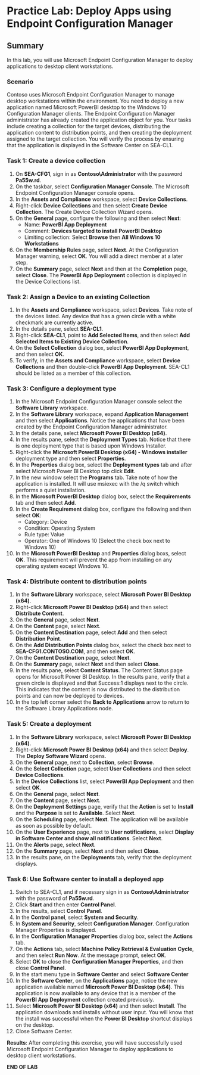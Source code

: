 # Practice Lab: Deploy Apps using Endpoint Configuration Manager

## Summary

In this lab, you will use Microsoft Endpoint Configuration Manager to deploy applications to desktop client workstations. 

### Scenario

Contoso uses Microsoft Endpoint Configuration Manager to manage desktop workstations within the environment. You need to deploy a new application named Microsoft PowerBI desktop to the Windows 10 Configuration Manager clients. The Endpoint Configuration Manager administrator has already created the application object for you. Your tasks include creating a collection for the target devices, distributing the application content to distribution points, and then creating the deployment assigned to the target collection. You will verify the process by ensuring that the application is displayed in the Software Center on SEA-CL1.

### Task 1: Create a device collection

1. On **SEA-CFG1**, sign in as **Contoso\\Administrator** with the password **Pa55w.rd**.
2. On the taskbar, select **Configuration Manager Console**. The Microsoft Endpoint Configuration Manager console opens.
3. In the **Assets and Compliance** workspace, select **Device Collections**. 
4. Right-click **Device Collections** and then select **Create Device Collection**. The Create Device Collection Wizard opens.
5. On the **General** page, configure the following and then select **Next**:
   - Name: **PowerBI App Deployment**
   - Comment: **Devices targeted to install PowerBI Desktop**
   - Limiting collection: Select **Browse** then **All Windows 10 Workstations**
6. On the **Membership Rules** page, select **Next**. At the Configuration Manager warning, select **OK**. You will add a direct member at a later step.
7. On the **Summary** page, select **Next** and then at the **Completion** page, select **Close**. The **PowerBI App Deployment** collection is displayed in the Device Collections list.

### Task 2: Assign a Device to an existing Collection

1.  In the **Assets and Compliance** workspace, select **Devices**. Take note of the devices listed. Any device that has a green circle with a white checkmark are currently active.
2.  In the details pane, select **SEA-CL1**.
3.  Right-click **SEA-CL1**, point to **Add Selected Items**, and then select **Add Selected Items to Existing Device Collection**.
4.  On the **Select Collection** dialog box, select **PowerBI App Deployment**, and then select **OK**.
5.  To verify, in the **Assets and Compliance** workspace, select **Device Collections** and then double-click **PowerBI App Deployment**. SEA-CL1 should be listed as a member of this collection.

### Task 3: Configure a deployment type 

1.  In the Microsoft Endpoint Configuration Manager console select the **Software Library** workspace.
2.  In the **Software Library** workspace, expand **Application Management** and then select **Applications**. Notice the applications that have been created by the Endpoint Configuration Manager administrator.
3.  In the details pane, select **Microsoft Power BI Desktop (x64)**.
4.  In the results pane, select the **Deployment Types** tab. Notice that there is one deployment type that is based upon Windows Installer.
5.  Right-click the **Microsoft PowerBI Desktop (x64) - Windows installer** deployment type and then select **Properties**.
6.  In the **Properties** dialog box, select the **Deployment types** tab  and after select Microsoft Power BI Desktop top click **Edit**.
7.  In the new window select the **Programs** tab. Take note of how the application is installed. It will use msiexec with the /q switch which performs a quiet installation.
8.  In the **Microsoft PowerBI Desktop** dialog box, select the **Requirements** tab and then select **Add**. 
9.  In the **Create Requirement** dialog box, configure the following and then select **OK**:
    - Category: Device
    - Condition: Operating System
    - Rule type: Value
    - Operator: One of Windows 10 (Select the check box next to Windows 10)
10.  In the **Microsoft PowerBI Desktop** and **Properties** dialog boxs, select **OK**. This requirement will prevent the app from installing on any operating system except Windows 10.

### Task 4: Distribute content to distribution points 

1.  In the **Software Library** workspace, select **Microsoft Power BI Desktop (x64)**.
2.  Right-click **Microsoft Power BI Desktop (x64)** and then select **Distribute Content**.
3.   On the **General** page, select **Next**.
4.  On the **Content** page, select **Next**.
5.  On the **Content Destination** page, select **Add** and then select **Distribution Point**.
6.  On the **Add Distribution Points** dialog box, select the check box next to **SEA-CFG1.CONTOSO.COM**, and then select **OK**.
7.  On the **Content Destination** page, select **Next**.
8.  On the **Summary** page, select **Next** and then select **Close**.
9.  In the results pane, select **Content Status**. The Content Status page opens for Microsoft Power BI Desktop. In the results pane, verify that a green circle is displayed and that Success:1 displays next to the circle. This indicates that the content is now distributed to the distribution points and can now be deployed to devices.
10.  In the top left corner select the **Back to Applications** arrow to return to the Software Library Applications node.

### Task 5: Create a deployment

1.  In the **Software Library** workspace, select **Microsoft Power BI Desktop (x64)**.
2.  Right-click **Microsoft Power BI Desktop (x64)** and then select **Deploy**. The **Deploy Software Wizard** opens.
3.  On the **General** page, next to **Collection**, select **Browse**.
4.  On the **Select Collection** page, select **User Collections** and then select **Device Collections**.
5.  In the **Device Collections** list, select **PowerBI App Deployment** and then select **OK**.
6.  On the **General** page, select **Next**.
7.  On the **Content** page, select **Next**. 
8.  On the **Deployment Settings** page, verify that the **Action** is set to **Install** and the **Purpose** is set to **Available**. Select **Next**.
9.  On the **Scheduling** page, select **Next**. The application will be available as soon as possible by default.
10.  On the **User Experience** page, next to **User notifications**, select **Display in Software Center and show all notifications**. Select **Next**.
11.  On the **Alerts** page, select **Next**.
12.  On the **Summary** page, select **Next** and then select **Close**. 
13.  In the results pane, on the **Deployments** tab, verify that the deployment displays.

### Task 6: Use Software center to install a deployed app

1.  Switch to SEA-CL1, and if necessary sign in as **Contoso\\Administrator** with the password of **Pa55w.rd**.
2.  Click **Start** and then enter **Control Panel**.
3.  In the results, select **Control Panel**.
4.  In the **Control panel**, select **System and Security**.
5.  In **System and Security**, select **Configuration Manager**. Configuration Manager Properties is displayed.
6.  In the **Configuration Manager Properties** dialog box, select the **Actions** tab.
7.  On the **Actions** tab, select **Machine Policy Retrieval & Evaluation Cycle**, and then select **Run Now**. At the message prompt, select **OK**.
8.  Select **OK** to close the **Configuration Manager Properties**, and then close **Control Panel**. 
9.  In the start menu type in **Software Center** and select **Software Center**
10.  In the **Software Center**, on the **Applications** page, notice the new application available named **Microsoft Power BI Desktop (x64)**. This application is now available to any device that is a member of the **PowerBI App Deployment** collection created previously.
11.  Select **Microsoft Power BI Desktop (x64)** and then select **Install**. The application downloads and installs without user input. You will know that the install was successful when the **Power BI Desktop** shortcut displays on the desktop.
12.  Close Software Center.

**Results**: After completing this exercise, you will have successfully used Microsoft Endpoint Configuration Manager to deploy applications to desktop client workstations.

**END OF LAB**
